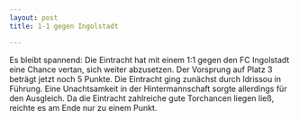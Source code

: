 ```yaml
---
layout: post
title: 1-1 gegen Ingolstadt

---
```


Es bleibt spannend: Die Eintracht hat mit einem 1:1 gegen den FC Ingolstadt eine Chance vertan, sich weiter abzusetzen. Der Vorsprung auf Platz 3 beträgt jetzt noch 5 Punkte. Die Eintracht ging zunächst durch Idrissou in Führung. Eine Unachtsamkeit in der Hintermannschaft sorgte allerdings für den Ausgleich. Da die Eintracht zahlreiche gute Torchancen liegen ließ, reichte es am Ende nur zu einem Punkt.


